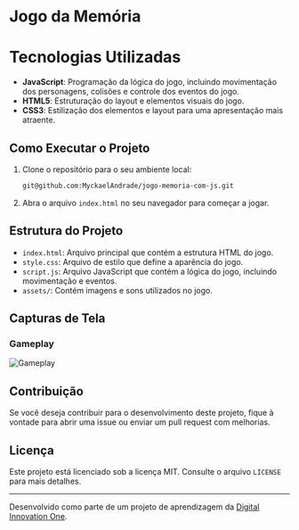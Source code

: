 # Jogo da Memória

# Tecnologias Utilizadas

- **JavaScript**: Programação da lógica do jogo, incluindo movimentação dos personagens, colisões e controle dos eventos do jogo.
- **HTML5**: Estruturação do layout e elementos visuais do jogo.
- **CSS3**: Estilização dos elementos e layout para uma apresentação mais atraente.

## Como Executar o Projeto

1. Clone o repositório para o seu ambiente local:
    ```bash
    git@github.com:MyckaelAndrade/jogo-memoria-com-js.git
    ```

2. Abra o arquivo `index.html` no seu navegador para começar a jogar.

## Estrutura do Projeto

- `index.html`: Arquivo principal que contém a estrutura HTML do jogo.
- `style.css`: Arquivo de estilo que define a aparência do jogo.
- `script.js`: Arquivo JavaScript que contém a lógica do jogo, incluindo movimentação e eventos.
- `assets/`: Contém imagens e sons utilizados no jogo.

## Capturas de Tela

### Gameplay
![Gameplay]()

## Contribuição

Se você deseja contribuir para o desenvolvimento deste projeto, fique à vontade para abrir uma issue ou enviar um pull request com melhorias.

## Licença

Este projeto está licenciado sob a licença MIT. Consulte o arquivo `LICENSE` para mais detalhes.

---

Desenvolvido como parte de um projeto de aprendizagem da [Digital Innovation One](https://digitalinnovation.one).